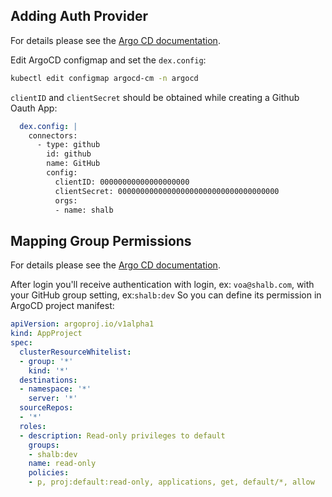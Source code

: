## Adding Auth Provider

For details please see the [Argo CD documentation](https://argoproj.github.io/argo-cd/operator-manual/user-management/#sso_).

Edit ArgoCD configmap and set the `dex.config`:
```bash
kubectl edit configmap argocd-cm -n argocd
```
`clientID` and `clientSecret` should be obtained while creating a Github Oauth App:

```yaml
  dex.config: |
    connectors:
      - type: github
        id: github
        name: GitHub
        config:
          clientID: 00000000000000000000
          clientSecret: 000000000000000000000000000000000000
          orgs:
          - name: shalb
```

## Mapping Group Permissions
For details please see the [Argo CD documentation](https://argoproj.github.io/argo-cd/operator-manual/rbac/).

After login you'll receive authentication with login, ex: `voa@shalb.com`, with your GitHub group setting, ex:`shalb:dev`
So you can define its permission in ArgoCD project manifest:
```yaml
apiVersion: argoproj.io/v1alpha1
kind: AppProject
spec:
  clusterResourceWhitelist:
  - group: '*'
    kind: '*'
  destinations:
  - namespace: '*'
    server: '*'
  sourceRepos:
  - '*'
  roles:
  - description: Read-only privileges to default
    groups:
    - shalb:dev
    name: read-only
    policies:
    - p, proj:default:read-only, applications, get, default/*, allow

```
